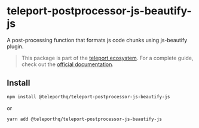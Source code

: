 # teleport-postprocessor-js-beautify-js

A post-processing function that formats js code chunks using js-beautify plugin.

> This package is part of the [teleport ecosystem](https://github.com/teleporthq/teleport-code-generators). For a complete guide, check out the [official documentation](https://docs.teleporthq.io/).

## Install
```bash
npm install @teleporthq/teleport-postprocessor-js-beautify-js
```
or
```bash
yarn add @teleporthq/teleport-postprocessor-js-beautify-js
```
